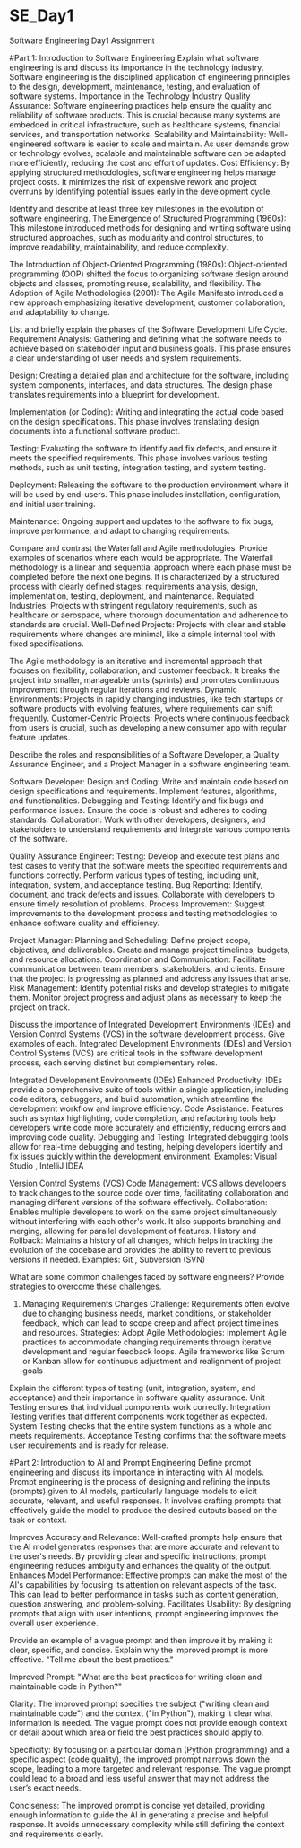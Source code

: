 # SE_Day1
Software Engineering Day1 Assignment

#Part 1: Introduction to Software Engineering
Explain what software engineering is and discuss its importance in the technology industry.
Software engineering is the disciplined application of engineering principles to the design, development, maintenance, testing, and evaluation of software systems.
Importance in the Technology Industry
Quality Assurance: Software engineering practices help ensure the quality and reliability of software products. This is crucial because many systems are embedded in critical infrastructure, such as healthcare systems, financial services, and transportation networks.
Scalability and Maintainability: Well-engineered software is easier to scale and maintain. As user demands grow or technology evolves, scalable and maintainable software can be adapted more efficiently, reducing the cost and effort of updates.
Cost Efficiency: By applying structured methodologies, software engineering helps manage project costs. It minimizes the risk of expensive rework and project overruns by identifying potential issues early in the development cycle.

Identify and describe at least three key milestones in the evolution of software engineering.
The Emergence of Structured Programming (1960s): This milestone introduced methods for designing and writing software using structured approaches, such as modularity and control structures, to improve readability, maintainability, and reduce complexity. 

The Introduction of Object-Oriented Programming (1980s): Object-oriented programming (OOP) shifted the focus to organizing software design around objects and classes, promoting reuse, scalability, and flexibility.
The Adoption of Agile Methodologies (2001): The Agile Manifesto introduced a new approach emphasizing iterative development, customer collaboration, and adaptability to change. 

List and briefly explain the phases of the Software Development Life Cycle.
Requirement Analysis: Gathering and defining what the software needs to achieve based on stakeholder input and business goals. This phase ensures a clear understanding of user needs and system requirements.

Design: Creating a detailed plan and architecture for the software, including system components, interfaces, and data structures. The design phase translates requirements into a blueprint for development.

Implementation (or Coding): Writing and integrating the actual code based on the design specifications. This phase involves translating design documents into a functional software product.

Testing: Evaluating the software to identify and fix defects, and ensure it meets the specified requirements. This phase involves various testing methods, such as unit testing, integration testing, and system testing.

Deployment: Releasing the software to the production environment where it will be used by end-users. This phase includes installation, configuration, and initial user training.

Maintenance: Ongoing support and updates to the software to fix bugs, improve performance, and adapt to changing requirements. 

Compare and contrast the Waterfall and Agile methodologies. Provide examples of scenarios where each would be appropriate.
The Waterfall methodology is a linear and sequential approach where each phase must be completed before the next one begins. It is characterized by a structured process with clearly defined stages: requirements analysis, design, implementation, testing, deployment, and maintenance.
Regulated Industries: Projects with stringent regulatory requirements, such as healthcare or aerospace, where thorough documentation and adherence to standards are crucial.
Well-Defined Projects: Projects with clear and stable requirements where changes are minimal, like a simple internal tool with fixed specifications.

The Agile methodology is an iterative and incremental approach that focuses on flexibility, collaboration, and customer feedback. It breaks the project into smaller, manageable units (sprints) and promotes continuous improvement through regular iterations and reviews.
Dynamic Environments: Projects in rapidly changing industries, like tech startups or software products with evolving features, where requirements can shift frequently.
Customer-Centric Projects: Projects where continuous feedback from users is crucial, such as developing a new consumer app with regular feature updates.

Describe the roles and responsibilities of a Software Developer, a Quality Assurance Engineer, and a Project Manager in a software engineering team.

Software Developer:
Design and Coding: Write and maintain code based on design specifications and requirements. Implement features, algorithms, and functionalities.
Debugging and Testing: Identify and fix bugs and performance issues. Ensure the code is robust and adheres to coding standards.
Collaboration: Work with other developers, designers, and stakeholders to understand requirements and integrate various components of the software.

Quality Assurance Engineer:
Testing: Develop and execute test plans and test cases to verify that the software meets the specified requirements and functions correctly. Perform various types of testing, including unit, integration, system, and acceptance testing.
Bug Reporting: Identify, document, and track defects and issues. Collaborate with developers to ensure timely resolution of problems.
Process Improvement: Suggest improvements to the development process and testing methodologies to enhance software quality and efficiency.

Project Manager:
Planning and Scheduling: Define project scope, objectives, and deliverables. Create and manage project timelines, budgets, and resource allocations.
Coordination and Communication: Facilitate communication between team members, stakeholders, and clients. Ensure that the project is progressing as planned and address any issues that arise.
Risk Management: Identify potential risks and develop strategies to mitigate them. Monitor project progress and adjust plans as necessary to keep the project on track.

Discuss the importance of Integrated Development Environments (IDEs) and Version Control Systems (VCS) in the software development process. Give examples of each.
Integrated Development Environments (IDEs) and Version Control Systems (VCS) are critical tools in the software development process, each serving distinct but complementary roles.

Integrated Development Environments (IDEs)
Enhanced Productivity: IDEs provide a comprehensive suite of tools within a single application, including code editors, debuggers, and build automation, which streamline the development workflow and improve efficiency.
Code Assistance: Features such as syntax highlighting, code completion, and refactoring tools help developers write code more accurately and efficiently, reducing errors and improving code quality.
Debugging and Testing: Integrated debugging tools allow for real-time debugging and testing, helping developers identify and fix issues quickly within the development environment.
Examples:
Visual Studio , IntelliJ IDEA

Version Control Systems (VCS)
Code Management: VCS allows developers to track changes to the source code over time, facilitating collaboration and managing different versions of the software effectively.
Collaboration: Enables multiple developers to work on the same project simultaneously without interfering with each other's work. It also supports branching and merging, allowing for parallel development of features.
History and Rollback: Maintains a history of all changes, which helps in tracking the evolution of the codebase and provides the ability to revert to previous versions if needed.
Examples:
Git , Subversion (SVN)

What are some common challenges faced by software engineers? Provide strategies to overcome these challenges.
1. Managing Requirements Changes
Challenge: Requirements often evolve due to changing business needs, market conditions, or stakeholder feedback, which can lead to scope creep and affect project timelines and resources.
Strategies:
Adopt Agile Methodologies: Implement Agile practices to accommodate changing requirements through iterative development and regular feedback loops. Agile frameworks like Scrum or Kanban allow for continuous adjustment and realignment of project goals

Explain the different types of testing (unit, integration, system, and acceptance) and their importance in software quality assurance.
Unit Testing ensures that individual components work correctly.
Integration Testing verifies that different components work together as expected.
System Testing checks that the entire system functions as a whole and meets requirements.
Acceptance Testing confirms that the software meets user requirements and is ready for release.


#Part 2: Introduction to AI and Prompt Engineering
Define prompt engineering and discuss its importance in interacting with AI models.
Prompt engineering is the process of designing and refining the inputs (prompts) given to AI models, particularly language models  to elicit accurate, relevant, and useful responses. It involves crafting prompts that effectively guide the model to produce the desired outputs based on the task or context.

Improves Accuracy and Relevance: Well-crafted prompts help ensure that the AI model generates responses that are more accurate and relevant to the user's needs. By providing clear and specific instructions, prompt engineering reduces ambiguity and enhances the quality of the output.
Enhances Model Performance: Effective prompts can make the most of the AI's capabilities by focusing its attention on relevant aspects of the task. This can lead to better performance in tasks such as content generation, question answering, and problem-solving.
Facilitates Usability: By designing prompts that align with user intentions, prompt engineering improves the overall user experience. 

Provide an example of a vague prompt and then improve it by making it clear, specific, and concise. Explain why the improved prompt is more effective.
"Tell me about the best practices."

Improved Prompt:
"What are the best practices for writing clean and maintainable code in Python?"

Clarity: The improved prompt specifies the subject ("writing clean and maintainable code") and the context ("in Python"), making it clear what information is needed. The vague prompt does not provide enough context or detail about which area or field the best practices should apply to.

Specificity: By focusing on a particular domain (Python programming) and a specific aspect (code quality), the improved prompt narrows down the scope, leading to a more targeted and relevant response. The vague prompt could lead to a broad and less useful answer that may not address the user’s exact needs.

Conciseness: The improved prompt is concise yet detailed, providing enough information to guide the AI in generating a precise and helpful response. It avoids unnecessary complexity while still defining the context and requirements clearly.
